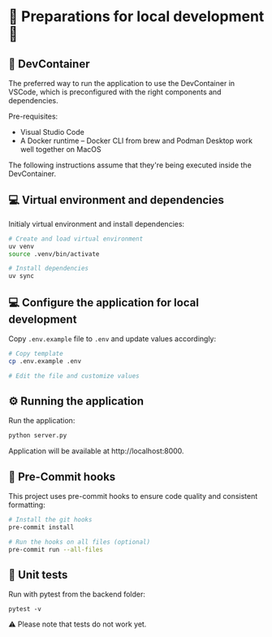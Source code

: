 # 🚧 Preparations for local development 🚧

## 🧱 DevContainer

The preferred way to run the application to use the DevContainer in VSCode, which is preconfigured with the right components and dependencies.

Pre-requisites:

- Visual Studio Code
- A Docker runtime – Docker CLI from brew and Podman Desktop work well together on MacOS

The following instructions assume that they're being executed inside the DevContainer.

## 💻 Virtual environment and dependencies

Initialy virtual environment and install dependencies:

```bash
# Create and load virtual environment
uv venv
source .venv/bin/activate

# Install dependencies
uv sync
```

## 💻 Configure the application for local development

Copy `.env.example` file to `.env` and update values accordingly:

```bash
# Copy template
cp .env.example .env

# Edit the file and customize values
```

## ⚙️ Running the application

Run the application:

```bash
python server.py
```

Application will be available at http://localhost:8000.

## 🔎 Pre-Commit hooks

This project uses pre-commit hooks to ensure code quality and consistent formatting:

```bash
# Install the git hooks
pre-commit install

# Run the hooks on all files (optional)
pre-commit run --all-files
```

## 🔎 Unit tests

Run with pytest from the backend folder:

```
pytest -v
```

⚠️ Please note that tests do not work yet.
